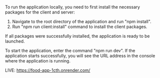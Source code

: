 To run the application locally, you need to first install the necessary packages for the client and server:

1. Navigate to the root directory of the application and run "npm install".
2. Run "npm run client:install" command to install the client packages.

If all packages were successfully installed, the application is ready to be launched.

To start the application, enter the command "npm run dev". If the application starts successfully, you will see the URL address in the console where the application is running.

LIVE: https://food-app-1cth.onrender.com/
